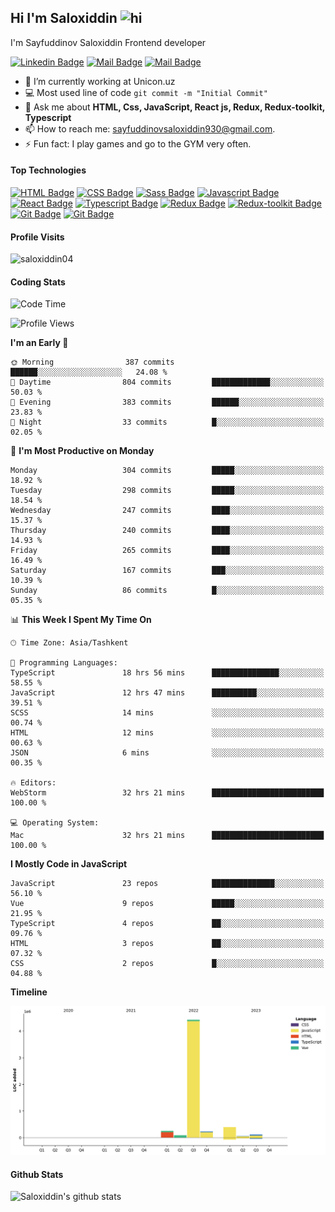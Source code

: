 ## Hi I'm Saloxiddin <img src="https://user-images.githubusercontent.com/1303154/88677602-1635ba80-d120-11ea-84d8-d263ba5fc3c0.gif" width="28px" height="28px" alt="hi">

I'm Sayfuddinov Saloxiddin Frontend developer

[![Linkedin Badge](https://img.shields.io/badge/-saloxiddin930-0e76a8?style=flat&labelColor=0e76a8&logo=linkedin&logoColor=white)](https://www.linkedin.com/in/saloxiddin930/) [![Mail Badge](https://img.shields.io/badge/-@saloxiddin04-e84393?style=flat&labelColor=e84393&logo=instagram&logoColor=white)](https://instagram.com/_saloxiddin_04) [![Mail Badge](https://img.shields.io/badge/-saloxiddin930-c0392b?style=flat&labelColor=c0392b&logo=gmail&logoColor=white)](mailto:sayfuddinovsaloxiddin930@gmail.com)

<!-- TODO: Add last video link -->

- 🔭 I’m currently working at Unicon.uz
- :computer: Most used line of code `git commit -m "Initial Commit"`
-  💬 Ask me about **HTML, Css, JavaScript, React js, Redux, Redux-toolkit, Typescript**
- 📫 How to reach me: sayfuddinovsaloxiddin930@gmail.com.
- ⚡ Fun fact: I play games and go to the GYM very often.

#### Top Technologies

<!-- TODO: Make technologies links takes you to repositories -->
[![HTML Badge](https://img.shields.io/badge/-Html-orange?style=for-the-badge&labelColor=black&logo=HTML5&logoColor=orange)](#) [![CSS Badge](https://img.shields.io/badge/-CSS-blue?style=for-the-badge&labelColor=black&logo=CSS3&logoColor=blue)](#)
[![Sass Badge](https://img.shields.io/badge/-sass-pink?style=for-the-badge&labelColor=black&logo=sass&logoColor=pink)](#)
[![Javascript Badge](https://img.shields.io/badge/-Javascript-F0DB4F?style=for-the-badge&labelColor=black&logo=javascript&logoColor=F0DB4F)](#)
[![React Badge](https://img.shields.io/badge/-React-61DBFB?style=for-the-badge&labelColor=black&logo=react&logoColor=61DBFB)](#) [![Typescript Badge](https://img.shields.io/badge/-Typescript-007acc?style=for-the-badge&labelColor=black&logo=typescript&logoColor=007acc)](#) [![Redux Badge](https://img.shields.io/badge/-Redux-007acc?style=for-the-badge&labelColor=black&logo=redux&logoColor=007acc)](#) [![Redux-toolkit Badge](https://img.shields.io/badge/-Redux_toolkit-purple?style=for-the-badge&labelColor=black&logo=redux&logoColor=007acc)](#)[![Git Badge](https://img.shields.io/badge/-git-orange?style=for-the-badge&labelColor=black&logo=git&logoColor=orange)](#)
[![Git Badge](https://img.shields.io/badge/-firebase-orange?style=for-the-badge&labelColor=black&logo=firebase&logoColor=orange)](#)



#### Profile Visits 

<p align="left"> <img src="https://komarev.com/ghpvc/?username=saloxiddin04&label=Profile%20views&color=0e75b6&style=flat" alt="saloxiddin04" /> </p>


#### Coding Stats

<!--START_SECTION:waka-->
![Code Time](http://img.shields.io/badge/Code%20Time-1%2C397%20hrs%2020%20mins-blue)

![Profile Views](http://img.shields.io/badge/Profile%20Views-0-blue)

**I'm an Early 🐤** 

```text
🌞 Morning                387 commits         ██████░░░░░░░░░░░░░░░░░░░   24.08 % 
🌆 Daytime                804 commits         █████████████░░░░░░░░░░░░   50.03 % 
🌃 Evening                383 commits         ██████░░░░░░░░░░░░░░░░░░░   23.83 % 
🌙 Night                  33 commits          █░░░░░░░░░░░░░░░░░░░░░░░░   02.05 % 
```
📅 **I'm Most Productive on Monday** 

```text
Monday                   304 commits         █████░░░░░░░░░░░░░░░░░░░░   18.92 % 
Tuesday                  298 commits         █████░░░░░░░░░░░░░░░░░░░░   18.54 % 
Wednesday                247 commits         ████░░░░░░░░░░░░░░░░░░░░░   15.37 % 
Thursday                 240 commits         ████░░░░░░░░░░░░░░░░░░░░░   14.93 % 
Friday                   265 commits         ████░░░░░░░░░░░░░░░░░░░░░   16.49 % 
Saturday                 167 commits         ███░░░░░░░░░░░░░░░░░░░░░░   10.39 % 
Sunday                   86 commits          █░░░░░░░░░░░░░░░░░░░░░░░░   05.35 % 
```


📊 **This Week I Spent My Time On** 

```text
🕑︎ Time Zone: Asia/Tashkent

💬 Programming Languages: 
TypeScript               18 hrs 56 mins      ███████████████░░░░░░░░░░   58.55 % 
JavaScript               12 hrs 47 mins      ██████████░░░░░░░░░░░░░░░   39.51 % 
SCSS                     14 mins             ░░░░░░░░░░░░░░░░░░░░░░░░░   00.74 % 
HTML                     12 mins             ░░░░░░░░░░░░░░░░░░░░░░░░░   00.63 % 
JSON                     6 mins              ░░░░░░░░░░░░░░░░░░░░░░░░░   00.35 % 

🔥 Editors: 
WebStorm                 32 hrs 21 mins      █████████████████████████   100.00 % 

💻 Operating System: 
Mac                      32 hrs 21 mins      █████████████████████████   100.00 % 
```

**I Mostly Code in JavaScript** 

```text
JavaScript               23 repos            ██████████████░░░░░░░░░░░   56.10 % 
Vue                      9 repos             █████░░░░░░░░░░░░░░░░░░░░   21.95 % 
TypeScript               4 repos             ██░░░░░░░░░░░░░░░░░░░░░░░   09.76 % 
HTML                     3 repos             ██░░░░░░░░░░░░░░░░░░░░░░░   07.32 % 
CSS                      2 repos             █░░░░░░░░░░░░░░░░░░░░░░░░   04.88 % 
```



**Timeline**

![Lines of Code chart](https://raw.githubusercontent.com/saloxiddin04/saloxiddin04/main/assets/bar_graph.png)


<!--END_SECTION:waka-->

#### Github Stats

![Saloxiddin's github stats](https://github-readme-stats.vercel.app/api?username=saloxiddin04&count_private=true&theme=tokyonight&hide=contribs,prs)
